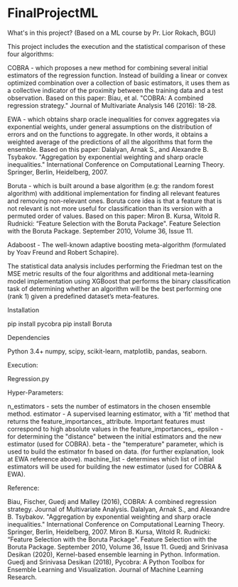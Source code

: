 # FinalProjectML 

What's in this project? (Based on a ML course by Pr. Lior Rokach, BGU)

This project includes the execution and the statistical comparison of these four algorithms:

COBRA - which proposes a new method for combining several initial estimators of the regression function. Instead of building a linear or convex optimized combination over a collection of basic estimators, it uses them as a collective indicator of the proximity between the training data and a test observation. Based on this paper: Biau, et al. "COBRA: A combined regression strategy." Journal of Multivariate Analysis 146 (2016): 18-28.

EWA - which obtains sharp oracle inequalities for convex aggregates via exponential weights, under general assumptions on the distribution of errors and on the functions to aggregate. In other words, it obtains a weighted average of the predictions of all the algorithms that form the ensemble. Based on this paper: Dalalyan, Arnak S., and Alexandre B. Tsybakov. "Aggregation by exponential weighting and sharp oracle inequalities." International Conference on Computational Learning Theory. Springer, Berlin, Heidelberg, 2007.

Boruta - which is built around a base algorithm (e.g: the random forest algorithm) with additional implementation for finding all relevant features and removing non-relevant ones. Boruta core idea is that a feature that is not relevant is not more useful for classification than its version with a permuted order of values. Based on this paper: Miron B. Kursa, Witold R. Rudnicki: “Feature Selection with the Boruta Package". Feature Selection with the Boruta Package. September 2010, Volume 36, Issue 11.

Adaboost - The well-known adaptive boosting meta-algorithm (formulated by Yoav Freund and Robert Schapire).

The statistical data analysis includes performing the Friedman test on the MSE metric results of the four algorithms and additional meta-learning model implementation using XGBoost that performs the binary classification task of determining whether an algorithm will be the best performing one (rank 1) given a predefined dataset’s meta-features.

Installation

pip install pycobra
pip install Boruta

Dependencies

Python 3.4+
numpy, scipy, scikit-learn, matplotlib, pandas, seaborn.

Execution:

Regression.py

Hyper-Parameters:

n_estimators - sets the number of estimators in the chosen ensemble method.
estimator - A supervised learning estimator, with a 'fit' method that returns the feature_importances_ attribute. Important features must correspond to high absolute values in the feature_importances_.
epsilon - for determining the "distance" between the initial estimators and the new estimator (used for COBRA).
beta - the "temperature" parameter, which is used to build the estimator fn based on data. (for further explanation, look at EWA reference above).
machine_list - determines which list of initial estimators will be used for building the new estimator (used for COBRA & EWA).


Reference:

Biau, Fischer, Guedj and Malley (2016), COBRA: A combined regression strategy. Journal of Multivariate Analysis.
Dalalyan, Arnak S., and Alexandre B. Tsybakov. "Aggregation by exponential weighting and sharp oracle inequalities." International Conference on Computational Learning Theory. Springer, Berlin, Heidelberg, 2007.
Miron B. Kursa, Witold R. Rudnicki: “Feature Selection with the Boruta Package". Feature Selection with the Boruta Package. September 2010, Volume 36, Issue 11.
Guedj and Srinivasa Desikan (2020), Kernel-based ensemble learning in Python. Information.
Guedj and Srinivasa Desikan (2018), Pycobra: A Python Toolbox for Ensemble Learning and Visualization. Journal of Machine Learning Research.




